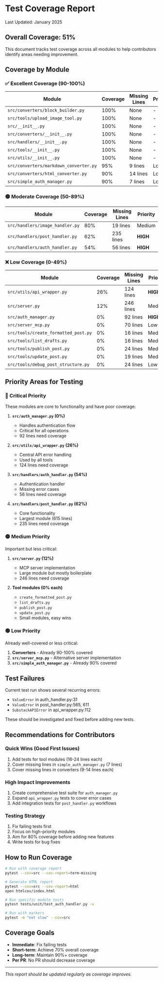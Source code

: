 # Test Coverage Report

Last Updated: January 2025

## Overall Coverage: 51%

This document tracks test coverage across all modules to help contributors identify areas needing improvement.

## Coverage by Module

### ✅ Excellent Coverage (90-100%)
| Module | Coverage | Missing Lines | Priority |
|--------|----------|---------------|----------|
| `src/converters/block_builder.py` | 100% | None | - |
| `src/tools/upload_image_tool.py` | 100% | None | - |
| `src/__init__.py` | 100% | None | - |
| `src/converters/__init__.py` | 100% | None | - |
| `src/handlers/__init__.py` | 100% | None | - |
| `src/tools/__init__.py` | 100% | None | - |
| `src/utils/__init__.py` | 100% | None | - |
| `src/converters/markdown_converter.py` | 95% | 9 lines | Low |
| `src/converters/html_converter.py` | 90% | 14 lines | Low |
| `src/simple_auth_manager.py` | 90% | 7 lines | Low |

### 🟡 Moderate Coverage (50-89%)
| Module | Coverage | Missing Lines | Priority |
|--------|----------|---------------|----------|
| `src/handlers/image_handler.py` | 80% | 19 lines | Medium |
| `src/handlers/post_handler.py` | 62% | 235 lines | **HIGH** |
| `src/handlers/auth_handler.py` | 54% | 56 lines | **HIGH** |

### ❌ Low Coverage (0-49%)
| Module | Coverage | Missing Lines | Priority |
|--------|----------|---------------|----------|
| `src/utils/api_wrapper.py` | 26% | 124 lines | **HIGH** |
| `src/server.py` | 12% | 246 lines | Medium |
| `src/auth_manager.py` | 0% | 92 lines | **HIGH** |
| `src/server_mcp.py` | 0% | 70 lines | Low |
| `src/tools/create_formatted_post.py` | 0% | 16 lines | Medium |
| `src/tools/list_drafts.py` | 0% | 16 lines | Medium |
| `src/tools/publish_post.py` | 0% | 24 lines | Medium |
| `src/tools/update_post.py` | 0% | 19 lines | Medium |
| `src/tools/debug_post_structure.py` | 0% | 24 lines | Low |

## Priority Areas for Testing

### 🚨 Critical Priority
These modules are core to functionality and have poor coverage:

1. **`src/auth_manager.py` (0%)**
   - Handles authentication flow
   - Critical for all operations
   - 92 lines need coverage

2. **`src/utils/api_wrapper.py` (26%)**
   - Central API error handling
   - Used by all tools
   - 124 lines need coverage

3. **`src/handlers/auth_handler.py` (54%)**
   - Authentication handler
   - Missing error cases
   - 56 lines need coverage

4. **`src/handlers/post_handler.py` (62%)**
   - Core functionality
   - Largest module (615 lines)
   - 235 lines need coverage

### 🟡 Medium Priority
Important but less critical:

1. **`src/server.py` (12%)**
   - MCP server implementation
   - Large module but mostly boilerplate
   - 246 lines need coverage

2. **Tool modules (0% each)**
   - `create_formatted_post.py`
   - `list_drafts.py`
   - `publish_post.py`
   - `update_post.py`
   - Small modules, easy wins

### 🟢 Low Priority
Already well-covered or less critical:

1. **Converters** - Already 90-100% covered
2. **`src/server_mcp.py`** - Alternative server implementation
3. **`src/simple_auth_manager.py`** - Already 90% covered

## Test Failures

Current test run shows several recurring errors:
- `ValueError` in auth_handler.py:31
- `ValueError` in post_handler.py:565, 611
- `SubstackAPIError` in api_wrapper.py:112

These should be investigated and fixed before adding new tests.

## Recommendations for Contributors

### Quick Wins (Good First Issues)
1. Add tests for tool modules (16-24 lines each)
2. Cover missing lines in `simple_auth_manager.py` (7 lines)
3. Cover missing lines in converters (9-14 lines each)

### High Impact Improvements
1. Create comprehensive test suite for `auth_manager.py`
2. Expand `api_wrapper.py` tests to cover error cases
3. Add integration tests for `post_handler.py` workflows

### Testing Strategy
1. Fix failing tests first
2. Focus on high-priority modules
3. Aim for 80% coverage before adding new features
4. Write tests for bug fixes

## How to Run Coverage

```bash
# Run with coverage report
pytest --cov=src --cov-report=term-missing

# Generate HTML report
pytest --cov=src --cov-report=html
open htmlcov/index.html

# Run specific module tests
pytest tests/unit/test_auth_handler.py -v

# Run with markers
pytest -m "not slow" --cov=src
```

## Coverage Goals

- **Immediate**: Fix failing tests
- **Short-term**: Achieve 70% overall coverage
- **Long-term**: Maintain 90%+ coverage
- **Per PR**: No PR should decrease coverage

---

*This report should be updated regularly as coverage improves.*